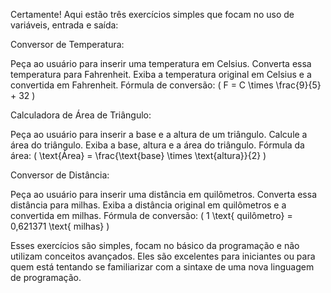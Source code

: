 Certamente! Aqui estão três exercícios simples que focam no uso de variáveis, entrada e saída:

Conversor de Temperatura:

Peça ao usuário para inserir uma temperatura em Celsius.
Converta essa temperatura para Fahrenheit.
Exiba a temperatura original em Celsius e a convertida em Fahrenheit.
Fórmula de conversão: ( F = C \times \frac{9}{5} + 32 )

Calculadora de Área de Triângulo:

Peça ao usuário para inserir a base e a altura de um triângulo.
Calcule a área do triângulo.
Exiba a base, altura e a área do triângulo.
Fórmula da área: ( \text{Área} = \frac{\text{base} \times \text{altura}}{2} )

Conversor de Distância:

Peça ao usuário para inserir uma distância em quilômetros.
Converta essa distância para milhas.
Exiba a distância original em quilômetros e a convertida em milhas.
Fórmula de conversão: ( 1 \text{ quilômetro} = 0,621371 \text{ milhas} )

Esses exercícios são simples, focam no básico da programação e não utilizam conceitos avançados. Eles são excelentes para iniciantes ou para quem está tentando se familiarizar com a sintaxe de uma nova linguagem de programação.